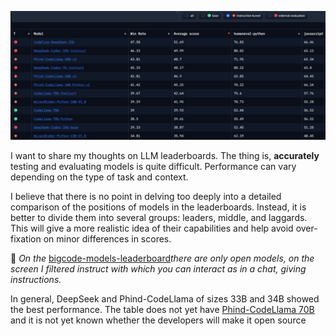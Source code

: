 <!--
date: 2024-03-05T23:01:13
photo: ![Photo](2024-03-05-23-01-13.jpg)


-->

![Photo](2024-03-05-23-01-13.jpg)

I want to share my thoughts on LLM leaderboards. The thing is, **accurately**  testing and evaluating models is quite difficult. Performance can vary depending on the type of task and context.

I believe that there is no point in delving too deeply into a detailed comparison of the positions of models in the leaderboards. Instead, it is better to divide them into several groups: leaders, middle, and laggards. This will give a more realistic idea of their capabilities and help avoid over-fixation on minor differences in scores.

🤗 _On the_ [bigcode-models-leaderboard](https://huggingface.co/spaces/bigcode/bigcode-models-leaderboard)_there are only open models, on the screen I filtered instruct with which you can interact as in a chat, giving instructions._ 

In general, DeepSeek and Phind-CodeLlama of sizes 33B and 34B showed the best performance. The table does not yet have [Phind-CodeLlama 70B](https://www.phind.com/plans)  and it is not yet known whether the developers will make it open source